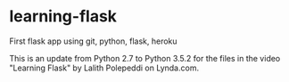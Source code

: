 # learning-flask
First flask app using git, python, flask, heroku

This is an update from Python 2.7 to Python 3.5.2 for the files in the video "Learning Flask" by Lalith Polepeddi on Lynda.com.
